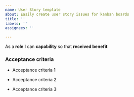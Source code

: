 ```yaml
---
name: User Story template
about: Easily create user story issues for kanban boards
title: ''
labels: ''
assignees: ''

---
```


As a **role** I can **capability** so that **received benefit**


### Acceptance criteria 
- Acceptance criteria 1

- Acceptance criteria 2

- Acceptance criteria 3

